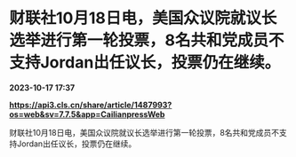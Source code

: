 # 财联社10月18日电，美国众议院就议长选举进行第一轮投票，8名共和党成员不支持Jordan出任议长，投票仍在继续。

**2023-10-17 17:37**

**https://api3.cls.cn/share/article/1487993?os=web&sv=7.7.5&app=CailianpressWeb**

财联社10月18日电，美国众议院就议长选举进行第一轮投票，8名共和党成员不支持Jordan出任议长，投票仍在继续。